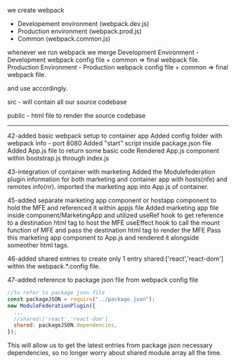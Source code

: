 we create webpack

- Developement environment (webpack.dev.js)
- Production environment (webpack.prod.js)
- Common (webpack.common.js)

whenever we run webpack we merge
Development Environment - Development webpack config file + common => final webpack file.
Production Environment - Production webpack config file + common => final webpack file.

and use accordingly.

src - will contain all our source codebase

public - html file to render the source codebase

---

42-added basic webpack setup to container app
Added config folder with webpack info - port 8080
Added "start" script inside package.json file
Added App.js file to return some basic code
Rendered App.js component within bootstrap.js through index.js

43-integration of container with marketing
Added the Modulefederation plugin information for both marketing and container app with hosts(nfe) and remotes info(nr).
imported the marketing app into App.js of container.

45-added separate marketing app component or hostapp component to hold the MFE and referenced it within appjs file
Added marketing app file inside component/MarketingApp and utilized
useRef hook to get reference to a destination html tag to host the MFE
useEffect hook to call the mount function of MFE and pass the destination html tag to render the MFE
Pass this marketing app component to App.js and rendered it alongside someother html tags.

46-added shared entries to create only 1 entry
shared:['react','react-dom'] within the webpack.\*.config file.

47-added reference to package json file from webpack config file

```js
//to refer to package json file
const packageJSON = require("../package.json");
new ModuleFederationPlugin({
  ...
  //shared:['react','react-dom']
  shared: packageJSON.dependencies,
});
```

This will allow us to get the latest entries from package json necessary dependencies, so no longer worry about shared module array all the time.
